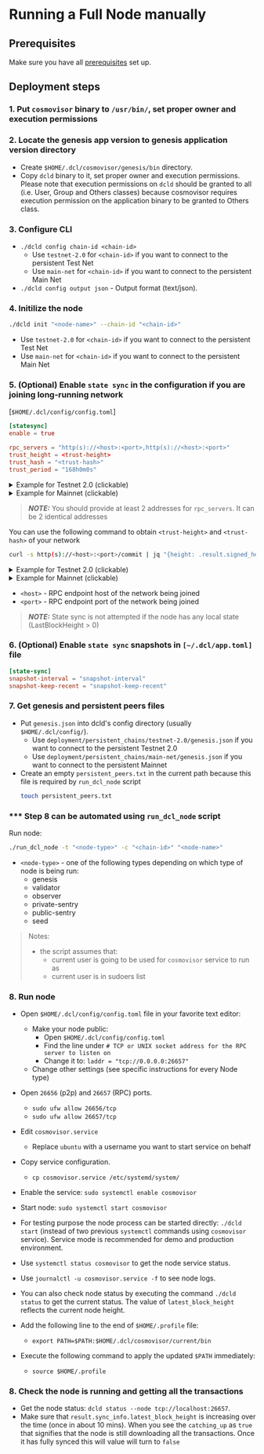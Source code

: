 # Running a Full Node manually
<!-- markdownlint-disable MD033 -->

## Prerequisites

Make sure you have all [prerequisites](./prerequisites.md) set up.

## Deployment steps

### 1. Put `cosmovisor` binary to `/usr/bin/`, set proper owner and execution permissions

### 2. Locate the genesis app version to genesis application version directory

- Create `$HOME/.dcl/cosmovisor/genesis/bin` directory.
- Copy `dcld` binary to it, set proper owner and execution permissions.
    Please note that execution permissions on `dcld` should be granted to all (i.e. User, Group and Others classes)
    because cosmovisor requires execution permission on the application binary to be granted to Others class.

### 3. Configure CLI

- `./dcld config chain-id <chain-id>`
  - Use `testnet-2.0` for `<chain-id>` if you want to connect to the persistent Test Net
  - Use `main-net` for `<chain-id>` if you want to connect to the persistent Main Net
- `./dcld config output json` - Output format (text/json).

### 4. Initilize the node

```bash
./dcld init "<node-name>" --chain-id "<chain-id>"
```

- Use `testnet-2.0` for `<chain-id>` if you want to connect to the persistent Test Net
- Use `main-net` for `<chain-id>` if you want to connect to the persistent Main Net

### 5. (Optional) Enable `state sync` in the configuration if you are joining long-running network

[`$HOME/.dcl/config/config.toml`]

```toml
[statesync]
enable = true

rpc_servers = "http(s)://<host>:<port>,http(s)://<host>:<port>"
trust_height = <trust-height>
trust_hash = "<trust-hash>"
trust_period = "168h0m0s"
```

<details>
<summary>Example for Testnet 2.0 (clickable) </summary>

```toml
[statesync]
enable = true
rpc_servers = "https://on.test-net.dcl.csa-iot.org:26657,https://on.test-net.dcl.csa-iot.org:26657"
```

</details>

<details>
<summary>Example for Mainnet (clickable) </summary>

```toml
[statesync]
enable = true
rpc_servers = "https://on.dcl.csa-iot.org:26657,https://on.dcl.csa-iot.org:26657"
```

</details>

> **_NOTE:_**  You should provide at least 2 addresses for `rpc_servers`. It can be 2 identical addresses

You can use the following command to obtain `<trust-height>` and `<trust-hash>` of your network

```bash
curl -s http(s)://<host>:<port>/commit | jq "{height: .result.signed_header.header.height, hash: .result.signed_header.commit.block_id.hash}"
```

<details>
<summary>Example for Testnet 2.0 (clickable) </summary>

```bash
curl -s https://on.test-net.dcl.csa-iot.org:26657/commit | jq "{height: .result.signed_header.header.height, hash: .result.signed_header.commit.block_id.hash}"
```

</details>

<details>
<summary>Example for Mainnet (clickable) </summary>

```bash
curl -s https://on.dcl.csa-iot.org:26657/commit | jq "{height: .result.signed_header.header.height, hash: .result.signed_header.commit.block_id.hash}"
```

</details>

- `<host>` - RPC endpoint host of the network being joined
- `<port>` - RPC endpoint port of the network being joined

> **_NOTE:_** State sync is not attempted if the node has any local state (LastBlockHeight > 0)

### 6. (Optional) Enable `state sync` snapshots in `[~/.dcl/app.toml]` file

```toml
[state-sync]
snapshot-interval = "snapshot-interval"
snapshot-keep-recent = "snapshot-keep-recent"
```

### 7. Get genesis and persistent peers files

- Put `genesis.json` into dcld's config directory (usually `$HOME/.dcl/config/`).
  - Use `deployment/persistent_chains/testnet-2.0/genesis.json` if you want to connect to the persistent Testnet 2.0
  - Use `deployment/persistent_chains/main-net/genesis.json` if you want to connect to the persistent Mainnet
- Create an empty `persistent_peers.txt` in the current path because this file is required by `run_dcl_node` script
    ```bash
    touch persistent_peers.txt
    ```

### *** Step 8 can be automated using `run_dcl_node` script

Run node:

```bash
./run_dcl_node -t "<node-type>" -c "<chain-id>" "<node-name>"
```

- `<node-type>` - one of the following types depending on which type of node is being run:
  - genesis
  - validator
  - observer
  - private-sentry
  - public-sentry
  - seed

> Notes:
>
> - the script assumes that:
>   - current user is going to be used for `cosmovisor` service to run as
>   - current user is in sudoers list

### 8. Run node

- Open `$HOME/.dcl/config/config.toml` file in your favorite text editor:
  - Make your node public:
    - Open `$HOME/.dcl/config/config.toml`
    - Find the line under `# TCP or UNIX socket address for the RPC server to listen on`
    - Change it to: `laddr = "tcp://0.0.0.0:26657"`
  - Change other settings (see specific instructions for every Node type)
- Open `26656` (p2p) and `26657` (RPC) ports.
  - `sudo ufw allow 26656/tcp`
  - `sudo ufw allow 26657/tcp`
- Edit `cosmovisor.service`
  - Replace `ubuntu` with a username you want to start service on behalf
- Copy service configuration.
  - `cp cosmovisor.service /etc/systemd/system/`
- Enable the service: `sudo systemctl enable cosmovisor`
- Start node: `sudo systemctl start cosmovisor`
- For testing purpose the node process can be started directly: `./dcld start` (instead of two previous `systemctl` commands using `cosmovisor` service).
Service mode is recommended for demo and production environment.

- Use `systemctl status cosmovisor` to get the node service status.
- Use `journalctl -u cosmovisor.service -f` to see node logs.
- You can also check node status by executing the command `./dcld status` to get the current status.
    The value of `latest_block_height` reflects the current node height.

- Add the following line to the end of `$HOME/.profile` file:
  - `export PATH=$PATH:$HOME/.dcl/cosmovisor/current/bin`
- Execute the following command to apply the updated `$PATH` immediately:
  - `source $HOME/.profile`

### 8. Check the node is running and getting all the transactions

- Get the node status: `dcld status --node tcp://localhost:26657`.
- Make sure that `result.sync_info.latest_block_height` is increasing over the time (once in about 10 mins). When you see the `catching_up` as `true` that signifies that the node is still downloading all the transactions. Once it has fully synced this will value will turn to `false`
